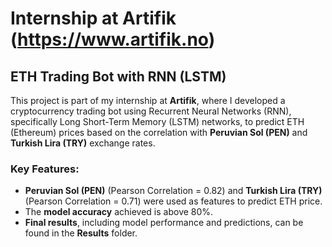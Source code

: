 # Internship at Artifik (https://www.artifik.no)
## ETH Trading Bot with RNN (LSTM)

This project is part of my internship at **Artifik**, where I developed a cryptocurrency trading bot using Recurrent Neural Networks (RNN), specifically Long Short-Term Memory (LSTM) networks, to predict ETH (Ethereum) prices based on the correlation with **Peruvian Sol (PEN)** and **Turkish Lira (TRY)** exchange rates.

### Key Features:
- **Peruvian Sol (PEN)** (Pearson Correlation = 0.82) and **Turkish Lira (TRY)** (Pearson Correlation = 0.71) were used as features to predict ETH price.
- The **model accuracy** achieved is above 80%.
- **Final results**, including model performance and predictions, can be found in the **Results** folder.